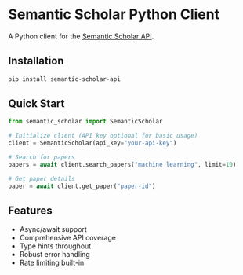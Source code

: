 # Semantic Scholar Python Client

A Python client for the [Semantic Scholar API](https://www.semanticscholar.org/product/api).

## Installation

```bash
pip install semantic-scholar-api
```

## Quick Start

```python
from semantic_scholar import SemanticScholar

# Initialize client (API key optional for basic usage)
client = SemanticScholar(api_key="your-api-key")

# Search for papers
papers = await client.search_papers("machine learning", limit=10)

# Get paper details
paper = await client.get_paper("paper-id")
```

## Features

- Async/await support
- Comprehensive API coverage
- Type hints throughout
- Robust error handling
- Rate limiting built-in
